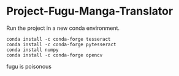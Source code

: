 # Project-Fugu-Manga-Translator
Run the project in a new conda environment.

```
conda install -c conda-forge tesseract
conda install -c conda-forge pytesseract
conda install numpy
conda install -c conda-forge opencv
```

fugu is poisonous
